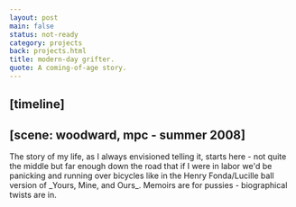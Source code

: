 ```yaml
---
layout: post
main: false
status: not-ready
category: projects
back: projects.html
title: modern-day grifter.
quote: A coming-of-age story.
---
```


<h2>[timeline]</h2>

<h2>[scene: woodward, mpc - summer 2008]</h2>
The story of my life, as I always envisioned telling it, starts here - not quite the middle but far enough down the road that if I were in labor we'd be panicking and running over bicycles like in the Henry Fonda/Lucille ball version of _Yours, Mine, and Ours_. Memoirs are for pussies - biographical twists are in.